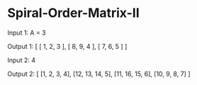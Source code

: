 # Spiral-Order-Matrix-II
Input 1:
    A = 3

Output 1:
    [   [ 1, 2, 3 ],
        [ 8, 9, 4 ],
        [ 7, 6, 5 ]   ]

Input 2:
    4

Output 2:
    [   [1, 2, 3, 4],
        [12, 13, 14, 5],
        [11, 16, 15, 6],
        [10, 9, 8, 7]   ]
